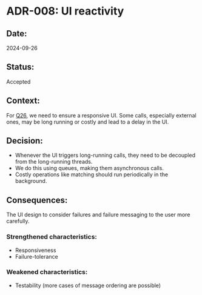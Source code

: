 # ADR-008: UI reactivity

## Date:
2024-09-26

## Status:
Accepted

## Context:

For [Q26](/Requirements/requirements-and-assumptions.md), we need to ensure a responsive UI.
Some calls, especially external ones, may be long running or costly and lead to a delay in the UI.

## Decision:
- Whenever the UI triggers long-running calls, they need to be decoupled from the long-running threads.
- We do this using queues, making them asynchronous calls.
- Costly operations like matching should run periodically in the background.

## Consequences:
The UI design to consider failures and failure messaging to the user more carefully.

### Strengthened characteristics:
- Responsiveness
- Failure-tolerance

### Weakened characteristics:
- Testability (more cases of message ordering are possible)

